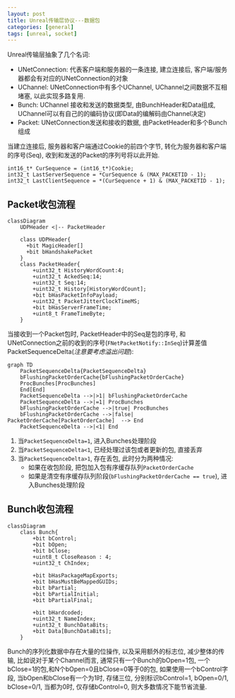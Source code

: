 ```yaml
---
layout: post
title: Unreal传输层协议---数据包
categories: [general]
tags: [unreal, socket]
---
```


Unreal传输层抽象了几个名词:

* UNetConnection: 代表客户端和服务器的一条连接, 建立连接后, 客户端/服务器都会有对应的UNetConnection的对象
* UChannel: UNetConnection中有多个UChannel, UChannel之间数据不互相堵塞, 以此实现多路复用.
* Bunch: UChannel 接收和发送的数据类型, 由BunchHeader和Data组成, UChannel可以有自己的的编码协议(即Data的编解码由Channel决定)
* Packet: UNetConnection发送和接收的数据, 由PacketHeader和多个Bunch组成

当建立连接后, 服务器和客户端通过Cookie的前四个字节, 转化为服务器和客户端的序号(Seq), 收到和发送的Packet的序列号将以此开始.

```
int16_t* CurSequence = (int16_t*)Cookie;
int32_t LastServerSequence = *CurSequence & (MAX_PACKETID - 1);
int32_t LastClientSequence = *(CurSequence + 1) & (MAX_PACKETID - 1);
```

## Packet收包流程

```mermaid
classDiagram
    UDPHeader <|-- PacketHeader

    class UDPHeader{
      +bit MagicHeader[]
      +bit bHandshakePacket
    }
    class PacketHeader{
	    +uint32_t HistoryWordCount:4;
	    +uint32_t AckedSeq:14;
        +uint32_t Seq:14;
	    +uint32_t History[HistoryWordCount]; 
        +bit bHasPacketInfoPayload;
        +uint32_t PacketJitterClockTimeMS;
        +bit bHasServerFrameTime;
        +uint8_t FrameTimeByte;
    }
```

当接收到一个Packet包时, PacketHeader中的Seq是包的序号, 和UNetConnection之前的收到的序号(`FNetPacketNotify::InSeq`)计算差值PacketSequenceDelta(*注意要考虑溢出问题*):

```mermaid
graph TD
    PacketSequenceDelta{PacketSequenceDelta}
    bFlushingPacketOrderCache{bFlushingPacketOrderCache}
    ProcBunches[ProcBunches]
    End[End]
    PacketSequenceDelta -->|>1| bFlushingPacketOrderCache
    PacketSequenceDelta -->|=1| ProcBunches
    bFlushingPacketOrderCache -->|true| ProcBunches
    bFlushingPacketOrderCache -->|false| PacketOrderCache[PacketOrderCache]  --> End
    PacketSequenceDelta -->|<1| End
```

1. 当`PacketSequenceDelta=1`, 进入Bunches处理阶段
1. 当`PacketSequenceDelta<1`, 已经处理过该包或者更新的包, 直接丢弃
1. 当`PacketSequenceDelta>1`, 存在丢包, 此时分为两种情况:
    * 如果在收包阶段, 把包加入包有序缓存队列`PacketOrderCache`
    * 如果是清空有序缓存队列阶段(`bFlushingPacketOrderCache == true`), 进入Bunches处理阶段

## Bunch收包流程


```mermaid
classDiagram
    class Bunch{
        +bit bControl;
        +bit bOpen;
        +bit bClose;
        +uint8_t CloseReason : 4;
        +uint32_t ChIndex;

        +bit bHasPackageMapExports;
        +bit bHasMustBeMappedGUIDs;
        +bit bPartial;
        +bit bPartialInitial;
        +bit bPartialFinal;

        +bit bHardcoded;
		+uint32_t NameIndex;
        +uint32_t BunchDataBits;
        +bit Data[BunchDataBits];
    }
```
Bunch的序列化数据中存在大量的位操作, 以及采用额外的标志位, 减少整体的传输, 比如说对于某个Channel而言, 通常只有一个Bunch的bOpen=1包, 一个bClose=1的包,和N个bOpen=0且bClose=0等于0的包,
如果使用一个bControl字段, 当bOpen和bClose有一个为1时, 存储三位, 分别标识bControl=1, bOpen=0/1, bClose=0/1, 当都为0时, 仅存储bControl=0, 则大多数情况下能节省流量.